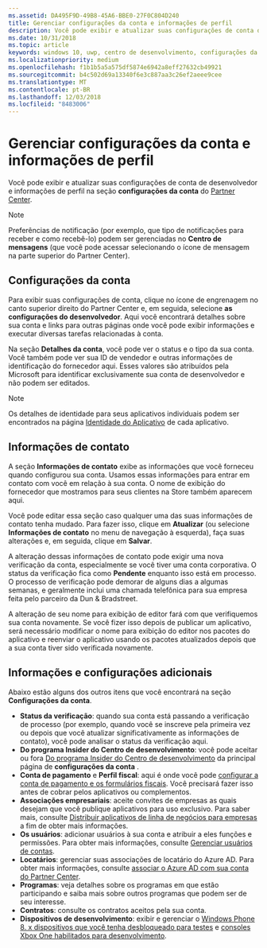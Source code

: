 ```yaml
---
ms.assetid: DA495F9D-49B8-45A6-BBE0-27F0C804D240
title: Gerenciar configurações da conta e informações de perfil
description: Você pode exibir e atualizar suas configurações de conta de desenvolvedor e informações de perfil na seção configurações da conta do Partner Center.
ms.date: 10/31/2018
ms.topic: article
keywords: windows 10, uwp, centro de desenvolvimento, configurações da conta, perfil, perfil da conta, conta de desenvolvedor, configurações da conta de desenvolvedor
ms.localizationpriority: medium
ms.openlocfilehash: f1b1b5a5a575df5874e6942a8eff27632cb49921
ms.sourcegitcommit: b4c502d69a13340f6e3c887aa3c26ef2aeee9cee
ms.translationtype: MT
ms.contentlocale: pt-BR
ms.lasthandoff: 12/03/2018
ms.locfileid: "8483006"
---
```

# <a name="manage-account-settings-and-profile-info"></a>Gerenciar configurações da conta e informações de perfil

Você pode exibir e atualizar suas configurações de conta de desenvolvedor e informações de perfil na seção **configurações da conta** do [Partner Center](https://partner.microsoft.com/dashboard). 

> [!NOTE]
> Preferências de notificação (por exemplo, que tipo de notificações para receber e como recebê-lo) podem ser gerenciadas no **Centro de mensagens** (que você pode acessar selecionando o ícone de mensagem na parte superior do Partner Center).

## <a name="account-settings"></a>Configurações da conta

Para exibir suas configurações de conta, clique no ícone de engrenagem no canto superior direito do Partner Center e, em seguida, selecione **as configurações do desenvolvedor**. Aqui você encontrará detalhes sobre sua conta e links para outras páginas onde você pode exibir informações e executar diversas tarefas relacionadas à conta.

Na seção **Detalhes da conta**, você pode ver o status e o tipo da sua conta. Você também pode ver sua ID de vendedor e outras informações de identificação do fornecedor aqui. Esses valores são atribuídos pela Microsoft para identificar exclusivamente sua conta de desenvolvedor e não podem ser editados.

> [!NOTE]
> Os detalhes de identidade para seus aplicativos individuais podem ser encontrados na página [Identidade do Aplicativo](view-app-identity-details.md) de cada aplicativo.

## <a name="contact-info"></a>Informações de contato

A seção **Informações de contato** exibe as informações que você forneceu quando configurou sua conta. Usamos essas informações para entrar em contato com você em relação à sua conta. O nome de exibição do fornecedor que mostramos para seus clientes na Store também aparecem aqui.

Você pode editar essa seção caso qualquer uma das suas informações de contato tenha mudado. Para fazer isso, clique em **Atualizar** (ou selecione **Informações de contato** no menu de navegação à esquerda), faça suas alterações e, em seguida, clique em **Salvar**.

A alteração dessas informações de contato pode exigir uma nova verificação da conta, especialmente se você tiver uma conta corporativa. O status da verificação fica como **Pendente** enquanto isso está em processo. O processo de verificação pode demorar de alguns dias a algumas semanas, e geralmente inclui uma chamada telefônica para sua empresa feita pelo parceiro da Dun & Bradstreet.

A alteração de seu nome para exibição de editor fará com que verifiquemos sua conta novamente. Se você fizer isso depois de publicar um aplicativo, será necessário modificar o nome para exibição do editor nos pacotes do aplicativo e reenviar o aplicativo usando os pacotes atualizados depois que a sua conta tiver sido verificada novamente.


## <a name="additional-settings-and-info"></a>Informações e configurações adicionais

Abaixo estão alguns dos outros itens que você encontrará na seção **Configurações da conta**.

- **Status da verificação**: quando sua conta está passando a verificação de processo (por exemplo, quando você se inscreve pela primeira vez ou depois que você atualizar significativamente as informações de contato), você pode analisar o status da verificação aqui.
- **Do programa Insider do Centro de desenvolvimento**: você pode aceitar ou fora [Do programa Insider do Centro de desenvolvimento](dev-center-insider-program.md) da principal página de **configurações da conta** .
- **Conta de pagamento** e **Perfil fiscal**: aqui é onde você pode [configurar a conta de pagamento e os formulários fiscais](setting-up-your-payout-account-and-tax-forms.md). Você precisará fazer isso antes de cobrar pelos aplicativos ou complementos.
- **Associações empresariais**: aceite convites de empresas as quais desejam que você publique aplicativos para uso exclusivo. Para saber mais, consulte [Distribuir aplicativos de linha de negócios para empresas](distribute-lob-apps-to-enterprises.md) a fim de obter mais informações.
- **Os usuários**: adicionar usuários à sua conta e atribuir a eles funções e permissões. Para obter mais informações, consulte [Gerenciar usuários de contas](manage-account-users.md).
- **Locatários**: gerenciar suas associações de locatário do Azure AD. Para obter mais informações, consulte [associar o Azure AD com sua conta do Partner Center](associate-azure-ad-with-dev-center.md).
- **Programas**: veja detalhes sobre os programas em que estão participando e saiba mais sobre outros programas que podem ser de seu interesse.
- **Contratos**: consulte os contratos aceitos pela sua conta.
- **Dispositivos de desenvolvimento**: exibir e gerenciar o [Windows Phone 8. x dispositivos que você tenha desbloqueado para testes](http://go.microsoft.com/fwlink/p/?LinkId=533897) e [consoles Xbox One habilitados para desenvolvimento](../xbox-apps/devkit-activation.md). 


